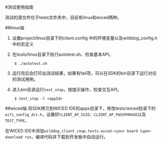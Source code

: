 #测试使用指南

测试的源文件位于tests文件夹中，目前有linux和wiced两种。

##linux端
1. 设置project/linux目录下的client.config 中的环境变量以及wilddog\_config.h中的宏定义

2. 在tools/linux目录下执行autotest.sh，检查基本API。

		$ ./autotest.sh

3. 运行完后会打印出测试结果，如果有fail项，可以在SDK的bin目录下运行对应的测试用例。
4. 进入bin目录运行`test_step`，按提示操作，检查交互API。

		$ test_step -l <appId>

##wiced端
将SDK拷贝到WICED IDE的apps目录下，修改tests/wiced目录下的`wifi_config_dct.h`，设置好`CLIENT_AP_SSID`、`CLIENT_AP_PASSPHRASE`以及`TEST_TYPE`。

在WICED IDE中添加`wilddog_client_coap.tests.wiced-<your board type> download run`，编译代码并下载到开发板中自动运行。

